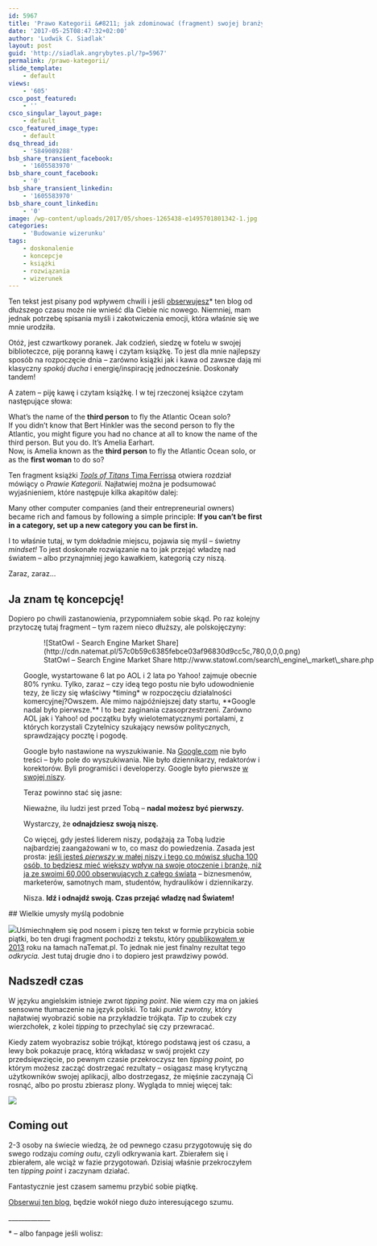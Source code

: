 ```yaml
---
id: 5967
title: 'Prawo Kategorii &#8211; jak zdominować (fragment) swojej branży'
date: '2017-05-25T08:47:32+02:00'
author: 'Ludwik C. Siadlak'
layout: post
guid: 'http://siadlak.angrybytes.pl/?p=5967'
permalink: /prawo-kategorii/
slide_template:
    - default
views:
    - '605'
csco_post_featured:
    - ''
csco_singular_layout_page:
    - default
csco_featured_image_type:
    - default
dsq_thread_id:
    - '5849089288'
bsb_share_transient_facebook:
    - '1605583970'
bsb_share_count_facebook:
    - '0'
bsb_share_transient_linkedin:
    - '1605583970'
bsb_share_count_linkedin:
    - '0'
image: /wp-content/uploads/2017/05/shoes-1265438-e1495701801342-1.jpg
categories:
    - 'Budowanie wizerunku'
tags:
    - doskonalenie
    - koncepcje
    - książki
    - rozwiązania
    - wizerunek
---
```


Ten tekst jest pisany pod wpływem chwili i jeśli [obserwujesz](#obserwuj)\* ten blog od dłuższego czasu może nie wnieść dla Ciebie nic nowego. Niemniej, mam jednak potrzebę spisania myśli i zakotwiczenia emocji, która właśnie się we mnie urodziła.

Otóż, jest czwartkowy poranek. Jak codzień, siedzę w fotelu w swojej biblioteczce, piję poranną kawę i czytam książkę. To jest dla mnie najlepszy sposób na rozpoczęcie dnia – zarówno książki jak i kawa od zawsze dają mi klasyczny *spokój ducha* i energię/inspirację jednocześnie. Doskonały tandem!

A zatem – piję kawę i czytam książkę. I w tej rzeczonej książce czytam następujące słowa:

What’s the name of the **third person** to fly the Atlantic Ocean solo?  
If you didn’t know that Bert Hinkler was the second person to fly the Atlantic, you might figure you had no chance at all to know the name of the third person. But you do. It’s Amelia Earhart.  
Now, is Amelia known as the **third person** to fly the Atlantic Ocean solo, or as the **first woman** to do so?

Ten fragment książki [*Tools of Titans* Tima Ferrissa](http://amzn.to/2qmkzYM) otwiera rozdział mówiący o *Prawie Kategorii.* Najłatwiej można je podsumować wyjaśnieniem, które następuje kilka akapitów dalej:

Many other computer companies (and their entrepreneurial owners) became rich and famous by following a simple principle: **If you can’t be first in a category, set up a new category you can be first in.**

I to właśnie tutaj, w tym dokładnie miejscu, pojawia się myśl – świetny *mindset!* To jest doskonałe rozwiązanie na to jak przejąć władzę nad światem – albo przynajmniej jego kawałkiem, kategorią czy niszą.

Zaraz, zaraz…

## Ja znam tę koncepcję!

Dopiero po chwili zastanowienia, przypomniałem sobie skąd. Po raz kolejny przytoczę tutaj fragment – tym razem nieco dłuższy, ale polskojęczyny:

<div style="padding-left: 30px;"></div><div style="padding-left: 30px;"><div class="img-container"><figure class="wp-caption aligncenter" style="width: 768px">![StatOwl - Search Engine Market Share](http://cdn.natemat.pl/57c0b59c6385febce03af96830d9cc5c,780,0,0,0.png)<figcaption class="wp-caption-text">StatOwl – Search Engine Market Share http://www.statowl.com/search\_engine\_market\_share.php</figcaption></figure></div><div class="desc"></div>Google, wystartowane 6 lat po AOL i 2 lata po Yahoo! zajmuje obecnie 80% rynku.  
Tylko, zaraz – czy ideą tego postu nie było udowodnienie tezy, że liczy się właściwy *timing* w rozpoczęciu działalności komercyjnej?Owszem. Ale mimo najpóźniejszej daty startu, **Google nadal było pierwsze.** I to bez zaginania czasoprzestrzeni. Zarówno AOL jak i Yahoo! od początku były wielotematycznymi portalami, z których korzystali Czytelnicy szukający newsów politycznych, sprawdzający pocztę i pogodę.

Google było nastawione na wyszukiwanie. Na [Google.com](http://google.com) nie było treści – było pole do wyszukiwania. Nie było dziennikarzy, redaktorów i korektorów. Byli programiści i developerzy. Google było pierwsze <span style="text-decoration: underline;">w swojej niszy</span>.

Teraz powinno stać się jasne:

Nieważne, ilu ludzi jest przed Tobą – **nadal możesz być pierwszy.**

Wystarczy, że **odnajdziesz swoją niszę.**

Co więcej, gdy jesteś liderem niszy, podążają za Tobą ludzie najbardziej zaangażowani w to, co masz do powiedzenia. Zasada jest prosta: <span style="text-decoration: underline;">jeśli jesteś *pierwszy* w małej niszy i tego co mówisz słucha 100 osób, to będziesz mieć większy wpływ na swoje otoczenie i branżę, niż ja ze swoimi 60,000 obserwujących z całego świata</span> – biznesmenów, marketerów, samotnych mam, studentów, hydraulików i dziennikarzy.

Nisza. **Idź i odnajdź swoją. Czas przejąć władzę nad Światem!**

</div>## Wielkie umysły myślą podobnie

![](http://personaldevelopment.pl/wp-content/uploads/2017/05/self-five-1-1.gif)Uśmiechnąłem się pod nosem i piszę ten tekst w formie przybicia sobie piątki, bo ten drugi fragment pochodzi z tekstu, który [opublikowałem w 2013](http://siadlak.natemat.pl/55495,nie-badz-najlepszy-badz-pierwszy) roku na łamach naTemat.pl. To jednak nie jest finalny rezultat tego *odkrycia.* Jest tutaj drugie dno i to dopiero jest prawdziwy powód.

## Nadszedł czas

W języku angielskim istnieje zwrot *tipping point*. Nie wiem czy ma on jakieś sensowne tłumaczenie na język polski. To taki *punkt zwrotny,* który najłatwiej wyobrazić sobie na przykładzie trójkąta. *Tip* to czubek czy wierzchołek, z kolei *tipping* to przechylać się czy przewracać.

Kiedy zatem wyobrazisz sobie trójkąt, którego podstawą jest oś czasu, a lewy bok pokazuje pracę, którą wkładasz w swój projekt czy przedsięwzięcie, po pewnym czasie przekroczysz ten *tipping point,* po którym możesz zacząć dostrzegać rezultaty – osiągasz masę krytyczną użytkowników swojej aplikacji, albo dostrzegasz, że mięśnie zaczynają Ci rosnąć, albo po prostu zbierasz plony. Wygląda to mniej więcej tak:

![](http://personaldevelopment.pl/wp-content/uploads/2017/05/Add-a-little-bit-of-body-text-1-1.png)

## Coming out

2-3 osoby na świecie wiedzą, że od pewnego czasu przygotowuję się do swego rodzaju *coming outu*, czyli odkrywania kart. Zbierałem się i zbierałem, ale wciąż w fazie przygotowań. Dzisiaj właśnie przekroczyłem ten *tipping point* i zaczynam działać.

Fantastycznie jest czasem samemu przybić sobie piątkę.

[Obserwuj ten blog](http://personaldevelopment.pl/powiadomienia-o-nowych-publikacjach/), będzie wokół niego dużo interesującego szumu.

<a name="obserwuj">\_\_\_\_\_\_\_\_\_\_\_\_\_</a>

\* – albo fanpage jeśli wolisz:

<div class="fb-like" data-action="like" data-href="https://facebook.com/LudwikCSiadlak" data-layout="standard" data-share="false" data-show-faces="true" data-size="large" data-width="400"></div>